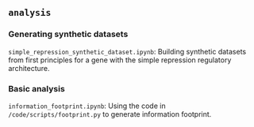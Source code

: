 ## `analysis`

### Generating synthetic datasets

`simple_repression_synthetic_dataset.ipynb`: Building synthetic datasets from first principles for a gene with the simple repression regulatory architecture.

### Basic analysis

`information_footprint.ipynb`: Using the code in `/code/scripts/footprint.py` to generate information footprint.
